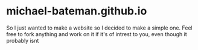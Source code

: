 # michael-bateman.github.io
So I just wanted to make a website so I decided to make a simple one.  Feel free to fork anything and work on it if it's of intrest to you, even though it probably isnt
